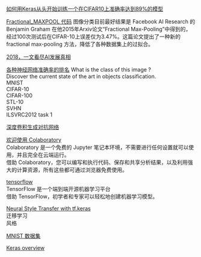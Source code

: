 








[如何用Keras从头开始训练一个在CIFAR10上准确率达到89%的模型](https://github.com/mtyylx/MLND/blob/master/P5_Image_Classification/CIFAR10%20Image%20Classification%20using%20Keras.ipynb)



[Fractional_MAXPOOL 代码](https://github.com/supercrazysam/Fractional_MaxPooling)
[](https://github.com/supercrazysam/Fractional_MaxPooling/blob/master/Fractional_MAXPOOL.py)
图像分类目前最好结果是 Facebook AI Research 的 Benjamin Graham 在他2015年Arxiv论文“Fractional Max-Pooling”中得到的，经过100次测试后在CIFAR-10上误差仅为3.47%。这篇论文提出了一种新的 fractional max-pooling 方法，降低了各种数据集上的过拟合。


[2018，一文看尽AI发展真相](http://www.sohu.com/a/280801309_473283)


[各种神经网络准确率的排名](http://rodrigob.github.io/are_we_there_yet/build/classification_datasets_results.html#43494641522d3130)
What is the class of this image ?  
Discover the current state of the art in objects classification.  
MNIST  
CIFAR-10  
CIFAR-100  
STL-10  
SVHN  
ILSVRC2012 task 1  


[深度卷积生成对抗网络](https://www.tensorflow.org/tutorials/generative/dcgan?hl=zh_cn)  


[欢迎使用 Colaboratory](https://colab.research.google.com)  
Colaboratory 是一个免费的 Jupyter 笔记本环境，不需要进行任何设置就可以使用，并且完全在云端运行。  
借助 Colaboratory，您可以编写和执行代码、保存和共享分析结果，以及利用强大的计算资源，所有这些都可通过浏览器免费使用。  


[tensorflow](https://www.tensorflow.org/overview/?hl=zh_cn)  
TensorFlow 是一个端到端开源机器学习平台  
借助 TensorFlow，初学者和专家可以轻松地创建机器学习模型。

[Neural Style Transfer with tf.keras](https://research.google.com/seedbank/seed/neural_style_transfer_with_tfkeras)  
迁移学习  
风格

[MNIST 数据集](http://yann.lecun.com/exdb/mnist/)

[Keras overview](https://www.tensorflow.org/guide/keras/overview?hl=zh_cn)

